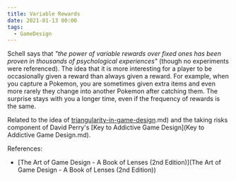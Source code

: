 ```yaml
---
title: Variable Rewards
date: 2021-01-13 00:00
tags:
  - GameDesign
---
```


Schell says that *"the power of variable rewards over fixed ones has been proven in thousands of psychological experiences"* (though no experiments were referenced). The idea that it is more interesting for a player to be occasionally given a reward than always given a reward. For example, when you capture a Pokemon, you are sometimes given extra items and even more rarely they change into another Pokemon after catching them. The surprise stays with you a longer time, even if the frequency of rewards is the same.

Related to the idea of [triangularity-in-game-design](triangularity-in-game-design.md).md) and the taking risks component of David Perry's [Key to Addictive Game Design](Key to Addictive Game Design.md).

References:

* [The Art of Game Design - A Book of Lenses (2nd Edition)](The Art of Game Design - A Book of Lenses (2nd Edition))
